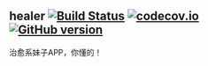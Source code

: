 ## healer [![Build Status](https://travis-ci.org/yuanliccc/healer.svg?branch=master)](https://travis-ci.org/yuanliccc/healer) [![codecov.io](https://codecov.io/gh/yuanliccc/healer/branch/master/graphs/badge.svg?branch=master)](https://codecov.io/gh/yuanliccc/healer?branch=master)  [![GitHub version](https://badge.fury.io/gh/YuanLiccc%2Fhealer.svg)](https://badge.fury.io/gh/YuanLiccc%2Fhealer)
治愈系妹子APP，你懂的！
